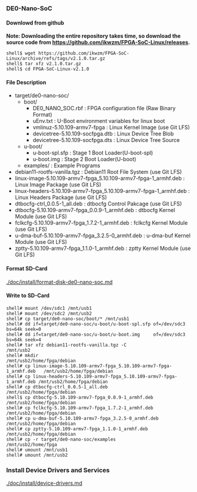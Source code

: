 ### DE0-Nano-SoC

#### Downlowd from github

**Note: Downloading the entire repository takes time, so download the source code from https://github.com/ikwzm/FPGA-SoC-Linux/releases.**

```console
shell$ wget https://github.com/ikwzm/FPGA-SoC-Linux/archive/refs/tags/v2.1.0.tar.gz
shell$ tar xfz v2.1.0.tar.gz
shell$ cd FPGA-SoC-Linux-v2.1.0
```

#### File Description

 * target/de0-nano-soc/
   + boot/
     - DE0_NANO_SOC.rbf                                              : FPGA configuration file  (Raw Binary Format)
     - uEnv.txt                                                      : U-Boot environment variables for linux boot
     - vmlinuz-5.10.109-armv7-fpga                                   : Linux Kernel Image       (use Git LFS)
     - devicetree-5.10.109-socfpga.dtb                               : Linux Device Tree Blob   
     - devicetree-5.10.109-socfpga.dts                               : Linux Device Tree Source
   + u-boot/
     - u-boot-spl.sfp                                                : Stage 1 Boot Loader(U-boot-spl)
     - u-boot.img                                                    : Stage 2 Boot Loader(U-boot)
   + examples/                                                       : Example Programs
 * debian11-rootfs-vanilla.tgz                                       : Debian11 Root File System (use Git LFS)
 * linux-image-5.10.109-armv7-fpga_5.10.109-armv7-fpga-1_armhf.deb   : Linux Image Package      (use Git LFS)
 * linux-headers-5.10.109-armv7-fpga_5.10.109-armv7-fpga-1_armhf.deb : Linux Headers Package    (use Git LFS)
 * dtbocfg-ctrl_0.0.5-1_all.deb                                      : dtbocfg Control Pakcage  (use Git LFS)
 * dtbocfg-5.10.109-armv7-fpga_0.0.9-1_armhf.deb                     : dtbocfg Kernel Module    (use Git LFS)
 * fclkcfg-5.10.109-armv7-fpga_1.7.2-1_armhf.deb                     : fclkcfg Kernel Module    (use Git LFS)
 * u-dma-buf-5.10.109-armv7-fpga_3.2.5-0_armhf.deb                   : u-dma-buf Kernel Module  (use Git LFS)
 * zptty-5.10.109-armv7-fpga_1.1.0-1_armhf.deb                       : zptty   Kernel Module    (use Git LFS)

#### Format SD-Card

[./doc/install/format-disk-de0-nano-soc.md](format-disk-de0-nano-soc.md)

#### Write to SD-Card

````console
shell# mount /dev/sdc1 /mnt/usb1
shell# mount /dev/sdc2 /mnt/usb2
shell# cp target/de0-nano-soc/boot/* /mnt/usb1
shell# dd if=target/de0-nano-soc/u-boot/u-boot-spl.sfp of=/dev/sdc3 bs=64k seek=0
shell# dd if=target/de0-nano-soc/u-boot/u-boot.img     of=/dev/sdc3 bs=64k seek=4
shell# tar xfz debian11-rootfs-vanilla.tgz -C                               /mnt/usb2
shell# mkdir                                                                /mnt/usb2/home/fpga/debian
shell# cp linux-image-5.10.109-armv7-fpga_5.10.109-armv7-fpga-1_armhf.deb   /mnt/usb2/home/fpga/debian
shell# cp linux-headers-5.10.109-armv7-fpga_5.10.109-armv7-fpga-1_armhf.deb /mnt/usb2/home/fpga/debian
shell# cp dtbocfg-ctrl_0.0.5-1_all.deb                                      /mnt/usb2/home/fpga/debian
shell$ cp dtbocfg-5.10.109-armv7-fpga_0.0.9-1_armhf.deb                     /mnt/usb2/home/fpga/debian
shell# cp fclkcfg-5.10.109-armv7-fpga_1.7.2-1_armhf.deb                     /mnt/usb2/home/fpga/debian
shell# cp u-dma-buf-5.10.109-armv7-fpga_3.2.5-0_armhf.deb                   /mnt/usb2/home/fpga/debian
shell# cp zptty-5.10.109-armv7-fpga_1.1.0-1_armhf.deb                       /mnt/usb2/home/fpga/debian
shell# cp -r target/de0-nano-soc/examples                                   /mnt/usb2/home/fpga
shell# umount /mnt/usb1
shell# umount /mnt/usb2
````

### Install Device Drivers and Services

[./doc/install/device-drivers.md](device-drivers.md)


